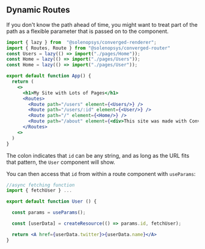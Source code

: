 ## Dynamic Routes

If you don't know the path ahead of time, you might want to treat part of the path as a flexible parameter that is passed on to the component. 

```jsx
import { lazy } from  "@solenopsys/converged-renderer";
import { Routes, Route } from "@solenopsys/converged-router"
const Users = lazy(() => import("./pages/Home"));
const Home = lazy(() => import("./pages/Users"));
const Home = lazy(() => import("./pages/User"));

export default function App() {
  return (
    <>
      <h1>My Site with Lots of Pages</h1>
      <Routes>
        <Route path="/users" element={<Users/>} />
        <Route path="/users/:id" element={<User/>} />
        <Route path="/" element={<Home/>} />
        <Route path="/about" element={<div>This site was made with Converged-Renderer</div>} />
      </Routes>
    <>
  )
}
```

The colon indicates that `id` can be any string, and as long as the URL fits that pattern, the `User` component will show.

You can then access that `id` from within a route component with `useParams`:

```jsx
//async fetching function
import { fetchUser } ...

export default function User () {

  const params = useParams();

  const [userData] = createResource(() => params.id, fetchUser);

  return <A href={userData.twitter}>{userData.name}</A>
}
```